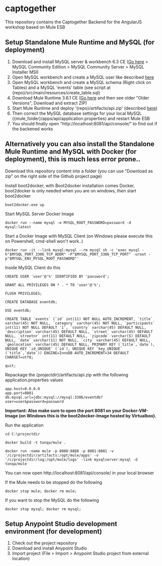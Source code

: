 # captogether

This repository contains the Captogether Backend for the AngularJS workshop based on Mule ESB

## Setup Standalone Mule Runtime and MySQL (for deployment)

1. Download and install MySQL server & workbench 6.3 CE ([Go here](https://www.mysql.de/downloads/) > MySQL Community Edition > MySQL Community Server > MySQL Installer MSI)
1. Open MySQL workbench and create a MySQL user like described [here](https://dev.mysql.com/doc/refman/5.1/en/adding-users.html)
1. Open MySQL workbench and create a MySQL schema (Right click on Tables) and a MySQL 'events' table (see script at {repo}/src/main/resources/create_table.sql)
1. Download Mule Runtime 3.6.1 CE ([Go here](https://developer.mulesoft.com/download-mule-esb-runtime) and then see older "Older Versions", Download and extract ZIP)
1. Start Mule Runtime and deploy '{repo}/artifacts/api.zip' (described [here](https://developer.mulesoft.com/docs/display/current/Walkthrough+Deploy+to+Runtime))
1. Then correct the MySQL database settings for your local MySQL ({mule_folder}/apps/api/application.properties) and restart Mule ESB
1. You should finally open "http://localhost:8081/api/console/" to find out if the backened works

## Alternatively you can also install the Standalone Mule Runtime and MySQL with Docker (for deployment), this is much less error prone..

Download this repository content into a folder (you can use "Download as zip" on the right side of the Github project page)

Install boot2docker, with Boot2docker installation comes Docker, boot2docker is only needed when you are on windows, then start boot2docker 

	boot2docker.exe up

Start MySQL Server Docker Image

	docker run --name mysql -e MYSQL_ROOT_PASSWORD=password -d mysql:latest

Start a Docker Image with MySQL Client (on Windows please execute this on Powershell, cmd-shell won't work..)

	docker run -it --link mysql:mysql --rm mysql sh -c 'exec mysql -h"$MYSQL_PORT_3306_TCP_ADDR" -P"$MYSQL_PORT_3306_TCP_PORT" -uroot -p"$MYSQL_ENV_MYSQL_ROOT_PASSWORD"'

Inside MySQL Client do this

	CREATE USER 'user'@'%' IDENTIFIED BY 'password';

	GRANT ALL PRIVILEGES ON * . * TO 'user'@'%';

	FLUSH PRIVILEGES;

	CREATE DATABASE eventdb;

	USE eventdb;

	CREATE TABLE `events` (`id` int(11) NOT NULL AUTO_INCREMENT, `title` varchar(45) NOT NULL, `category` varchar(45) NOT NULL, `participants` int(11) NOT NULL DEFAULT '1', `country` varchar(45) DEFAULT NULL, `description` varchar(45) DEFAULT NULL, `street` varchar(45) DEFAULT NULL, `streetnr` int(11) DEFAULT NULL, `zipcode` varchar(5) DEFAULT NULL, `date` varchar(11) NOT NULL, `city` varchar(45) DEFAULT NULL, `geolocation` varchar(45) DEFAULT NULL, PRIMARY KEY (`title`,`date`), UNIQUE KEY `id_UNIQUE` (`id`), UNIQUE KEY `key_UNIQUE` (`title`,`date`)) ENGINE=InnoDB AUTO_INCREMENT=34 DEFAULT CHARSET=utf8;

	quit;

Repackage the {projectdir}/artifacts/api.zip with the following application.properties values

	app.host=0.0.0.0
	app.port=8081
	db.mysql.url=jdbc:mysql://mysql:3306/eventdb?user=user&password=password

__Important: Also make sure to open the port 8081 on your Docker-VM-Image (on Windows this is the boot2docker-Image hosted by Virtualbox).__

Run the application

	cd C:\projectdir

	docker build -t tonqa/mule .

	docker run -name mule -p 8888:8888 -p 8081:8081 -v '/c/projectdir/artifacts:/opt/mule/apps' -v '/c/projectdir/log:/opt/mule/logs' -link mysqlserver:mysql -d tonqa/mule

You can now open http://localhost:8081/api/console/ in your local browser

If the Mule needs to be stopped do the following

	docker stop mule; docker rm mule;

If you want to stop the MySQL do the following

	docker stop mysql; docker rm mysql;

## Setup Anypoint Studio development environment (for development)

1. Check out the project repository
1. Download and install Anypoint Studio 
1. Import project (File > Import > Anypoint Studio project from external location)
